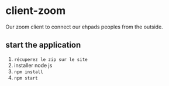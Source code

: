 # client-zoom

Our zoom client to connect our ehpads peoples from the outside. 

## start the application

1. ``récuperez le zip sur le site``
2. installer node js
3. ``npm install``
4. `` npm start ``
